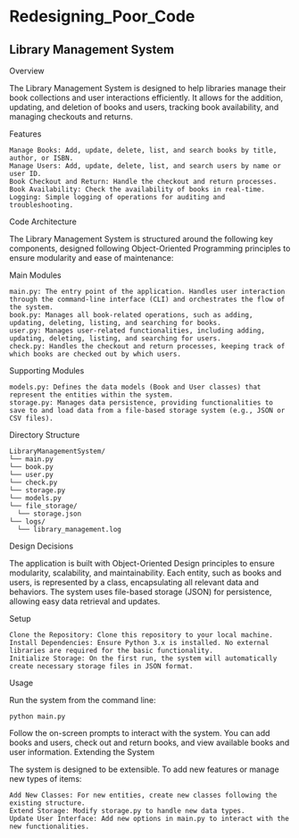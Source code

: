 # Redesigning_Poor_Code
## Library Management System
Overview

The Library Management System is designed to help libraries manage their book collections and user interactions efficiently. It allows for the addition, updating, and deletion of books and users, tracking book availability, and managing checkouts and returns.

Features

    Manage Books: Add, update, delete, list, and search books by title, author, or ISBN.
    Manage Users: Add, update, delete, list, and search users by name or user ID.
    Book Checkout and Return: Handle the checkout and return processes.
    Book Availability: Check the availability of books in real-time.
    Logging: Simple logging of operations for auditing and troubleshooting.

Code Architecture

The Library Management System is structured around the following key components, designed following Object-Oriented Programming principles to ensure modularity and ease of maintenance:

Main Modules

    main.py: The entry point of the application. Handles user interaction through the command-line interface (CLI) and orchestrates the flow of the system.
    book.py: Manages all book-related operations, such as adding, updating, deleting, listing, and searching for books.
    user.py: Manages user-related functionalities, including adding, updating, deleting, listing, and searching for users.
    check.py: Handles the checkout and return processes, keeping track of which books are checked out by which users.

Supporting Modules

    models.py: Defines the data models (Book and User classes) that represent the entities within the system.
    storage.py: Manages data persistence, providing functionalities to save to and load data from a file-based storage system (e.g., JSON or CSV files).

Directory Structure

    LibraryManagementSystem/
    └── main.py
    └── book.py
    └── user.py
    └── check.py
    └── storage.py
    └── models.py
    └── file_storage/
      └── storage.json
    └── logs/
      └── library_management.log
      
Design Decisions

The application is built with Object-Oriented Design principles to ensure modularity, scalability, and maintainability. Each entity, such as books and users, is represented by a class, encapsulating all relevant data and behaviors. The system uses file-based storage (JSON) for persistence, allowing easy data retrieval and updates.

Setup

    Clone the Repository: Clone this repository to your local machine.
    Install Dependencies: Ensure Python 3.x is installed. No external libraries are required for the basic functionality.
    Initialize Storage: On the first run, the system will automatically create necessary storage files in JSON format.

Usage

Run the system from the command line:

    python main.py

Follow the on-screen prompts to interact with the system. You can add books and users, check out and return books, and view available books and user information.
Extending the System

The system is designed to be extensible. To add new features or manage new types of items:

    Add New Classes: For new entities, create new classes following the existing structure.
    Extend Storage: Modify storage.py to handle new data types.
    Update User Interface: Add new options in main.py to interact with the new functionalities.
